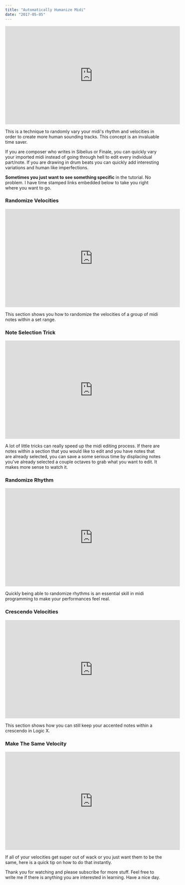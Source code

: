 ```yaml
---
title: "Automatically Humanize Midi"
date: "2017-05-05"
---
```

<iframe src="https://www.youtube.com/embed/KIQ3yvUSK00?ecver=1" width="560" height="315" frameborder="0" allowfullscreen="allowfullscreen"></iframe>

This is a technique to randomly vary your midi's rhythm and velocities in order to create more human sounding tracks. This concept is an invaluable time saver.

If you are composer who writes in Sibelius or Finale, you can quickly vary your imported midi instead of going through hell to edit every individual part/note. If you are drawing in drum beats you can quickly add interesting variations and human like imperfections.

<strong>Sometimes you just want to see something specific</strong> in the tutorial. No problem. I have time stamped links embedded below to take you right where you want to go.
<h3 >Randomize Velocities</h3>
<iframe src="https://www.youtube.com/embed/KIQ3yvUSK00?start=110" width="560" height="315" frameborder="0" allowfullscreen="allowfullscreen"></iframe>

This section shows you how to randomize the velocities of a group of midi notes within a set range.
<h3 >Note Selection Trick</h3>
<iframe src="https://www.youtube.com/embed/KIQ3yvUSK00?start=157" width="560" height="315" frameborder="0" allowfullscreen="allowfullscreen"></iframe>

A lot of little tricks can really speed up the midi editing process. If there are notes within a section that you would like to edit and you have notes that are already selected, you can save a some serious time by displacing notes you've already selected a couple octaves to grab what you want to edit. It makes more sense to watch it.
<h3 >Randomize Rhythm</h3>
<iframe src="https://www.youtube.com/embed/KIQ3yvUSK00?start=230" width="560" height="315" frameborder="0" allowfullscreen="allowfullscreen"></iframe>

Quickly being able to randomize rhythms is an essential skill in midi programming to make your performances feel real.
<h3 >Crescendo Velocities</h3>
<iframe src="https://www.youtube.com/embed/KIQ3yvUSK00?start=447" width="560" height="315" frameborder="0" allowfullscreen="allowfullscreen"></iframe>

This section shows how you can still keep your accented notes within a crescendo in Logic X.
<h3 >Make The Same Velocity</h3>
<iframe src="https://www.youtube.com/embed/KIQ3yvUSK00?start=530" width="560" height="315" frameborder="0" allowfullscreen="allowfullscreen"></iframe>
<p >If all of your velocities get super out of wack or you just want them to be the same, here is a quick tip on how to do that instantly.</p>
<p >Thank you for watching and please subscribe for more stuff. Feel free to write me if there is anything you are interested in learning. Have a nice day.</p>